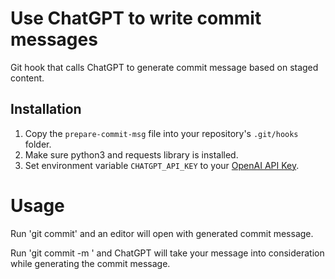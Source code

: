 # Use ChatGPT to write commit messages
Git hook that calls ChatGPT to generate commit message based on staged content.

## Installation
1. Copy the `prepare-commit-msg` file into your repository's `.git/hooks` folder.
1. Make sure python3 and requests library is installed.
1. Set environment variable `CHATGPT_API_KEY` to your [OpenAI API Key](https://platform.openai.com/account/api-keys).

# Usage
Run 'git commit' and an editor will open with generated commit message.

Run 'git commit -m <Your message>' and ChatGPT will take your message into consideration while generating the commit message.